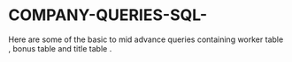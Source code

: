 # COMPANY-QUERIES-SQL-
Here are some of the basic to mid advance queries containing worker table , bonus table and title table .
